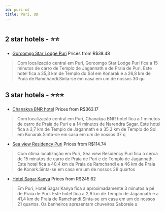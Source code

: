 ```yaml
---
id: puri-od
title: Puri, OD
---
```


<center><img src="https://i.travelapi.com/hotels/40000000/39580000/39577200/39577120/ecb2e07b_z.jpg" alt="" /></center>


##  2 star hotels - ⭐️⭐️

-    [Goroomgo Star Lodge Puri](https://www.hurb.com/br/aud/https://www.hurb.com/br/hotels/puri/goroomgo-star-lodge-puri-HT-6FH1?cmp=18055) Prices from R$38.48
   > Com localização central em Puri, Goroomgo Star Lodge Puri fica a 15 minutos de carro de Templo de Jagannath e de Praia de Puri.  Este hotel fica a 35,3 km de Templo do Sol em Konarak e a 26,8 km de Praia de Ramchandi.Sinta-se em casa em um de nossos 30 qu

##  3 star hotels - ⭐️⭐️⭐️

-    [Chanakya BNR hotel](https://www.hurb.com/br/aud/https://www.hurb.com/br/hotels/puri/chanakya-bnr-hotel-HT-B81A?cmp=18055) Prices from R$363.17
   > Com localização central em Puri, Chanakya BNR hotel fica a 1 minutos de carro de Praia de Puri e a 14 minutos de Narendra Sagar.  Este hotel fica a 3,7 km de Templo de Jagannath e a 35,3 km de Templo do Sol em Konarak.Sinta-se em casa em um de nossos 37 q
-    [Sea view Residency Puri](https://www.hurb.com/br/aud/https://www.hurb.com/br/hotels/puri/sea-view-residency-puri-HT-4V31?cmp=18055) Prices from R$114.74
   > Com ótima localização em Puri, Sea view Residency Puri fica a cerca de 15 minutos de carro de Praia de Puri e de Templo de Jagannath.  Este hotel fica a 40,4 km de Praia de Ramchandi e a 46 km de Praia de Konark.Sinta-se em casa em um de nossos 38 quartos
-    [Hotel Sagar Kanya](https://www.hurb.com/br/aud/https://www.hurb.com/br/hotels/puri/hotel-sagar-kanya-HT-1QQR?cmp=18055) Prices from R$245.62
   > Em Puri, Hotel Sagar Kanya fica a aproximadamente 3 minutos a pé de Praia de Puri.  Este hotel fica a 2,9 km de Templo de Jagannath e a 41,4 km de Praia de Ramchandi.Sinta-se em casa em um de nossos 21 quartos. Os banheiros apresentam chuveiros.Saboreie u
